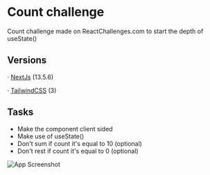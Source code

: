 
# Count challenge

Count challenge made on ReactChallenges.com to start the depth of useState()



## Versions

· [NextJs](https://nextjs.org) (13.5.6)

· [TailwindCSS](https://tailwindcss.com) (3)


## Tasks

+ Make the component client sided
+ Make use of useState()
+ Don't sum if count it's equal to 10 (optional)
+ Don't rest if count it's equal to 0 (optional)


![App Screenshot](https://reactchallenges.com/challenges/count-challenge.gif)

